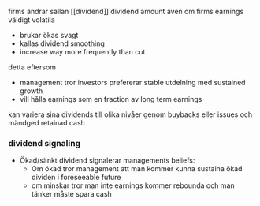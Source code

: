 
firms ändrar sällan [[dividend]] dividend amount även om firms earnings väldigt volatila
- brukar ökas svagt
- kallas dividend smoothing
- increase way more frequently than cut

detta eftersom
- management tror investors prefererar stable utdelning med sustained growth
- vill hålla earnings som en fraction av long term earnings

kan variera sina dividends till olika nivåer genom buybacks eller issues och mändged retainad cash


### dividend signaling
- Ökad/sänkt dividend signalerar managements beliefs:
	- Om ökad tror management att man kommer kunna sustaina ökad dividen i foreseeable future
	- om minskar tror man inte earnings kommer rebounda och man tänker måste spara cash